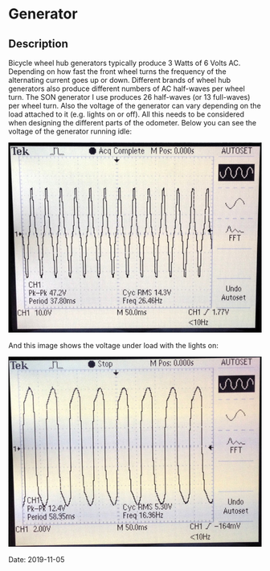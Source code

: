 # Generator

## Description

Bicycle wheel hub generators typically produce 3 Watts of 6 Volts AC. Depending on how fast the front wheel turns the frequency of the alternating current goes up or down. Different brands of wheel hub generators also produce different numbers of AC half-waves per wheel turn. The SON generator I use produces 26 half-waves (or 13 full-waves) per wheel turn. Also the voltage of the generator can vary depending on the load attached to it (e.g. lights on or off). All this needs to be considered when designing the different parts of the odometer. Below you can see the voltage of the generator running idle:

![idle](images/hub-generator-idle.jpeg)

And this image shows the voltage under load with the lights on:

![load](images/hub-generator-load.jpeg)

Date: 2019-11-05
